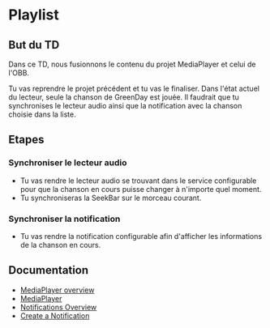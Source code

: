 # Playlist

## But du TD
Dans ce TD, nous fusionnons le contenu du projet MediaPlayer et celui de l'OBB.

Tu vas reprendre le projet précédent et tu vas le finaliser.
Dans l'état actuel du lecteur, seule la chanson de GreenDay est jouée. Il faudrait que tu synchronises le lecteur audio ainsi que la notification avec la chanson choisie dans la liste.

## Etapes
### Synchroniser le lecteur audio
* Tu vas rendre le lecteur audio se trouvant dans le service configurable pour que la chanson en cours puisse changer à n'importe quel moment.
* Tu synchroniseras la SeekBar sur le morceau courant.

### Synchroniser la notification
* Tu vas rendre la notification configurable afin d'afficher les informations de la chanson en cours.

## Documentation
* [MediaPlayer overview](https://developer.android.com/guide/topics/media/mediaplayer)
* [MediaPlayer](https://developer.android.com/reference/android/media/MediaPlayer)
* [Notifications Overview](https://developer.android.com/guide/topics/ui/notifiers/notifications)
* [Create a Notification](https://developer.android.com/training/notify-user/build-notification)
<!--stackedit_data:
eyJoaXN0b3J5IjpbMTg4NzY4NTk4MF19
-->
